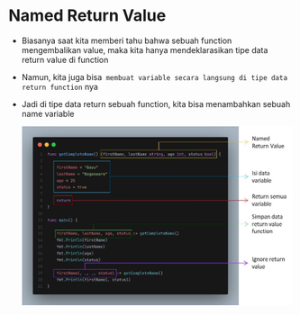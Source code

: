 # Named Return Value

- Biasanya saat kita memberi tahu bahwa sebuah function mengembalikan value, maka kita hanya mendeklarasikan tipe data return value di function
- Namun, kita juga bisa` membuat variable secara langsung di tipe data return function` nya
- Jadi di tipe data return sebuah function, kita bisa menambahkan sebuah name variable

  ![Named_Return_Value](img/named-return-value.jpg)
